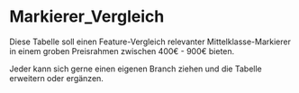 # Markierer_Vergleich

Diese Tabelle soll einen Feature-Vergleich relevanter Mittelklasse-Markierer in einem groben Preisrahmen zwischen 400€ - 900€ bieten.

Jeder kann sich gerne einen eigenen Branch ziehen und die Tabelle erweitern oder ergänzen.
